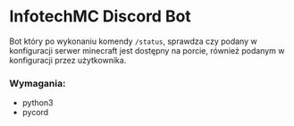 # InfotechMC Discord Bot
Bot który po wykonaniu komendy `/status`, sprawdza czy podany w konfiguracji serwer minecraft jest dostępny na porcie, również podanym w konfiguracji przez użytkownika.

### Wymagania:
- python3
- pycord
